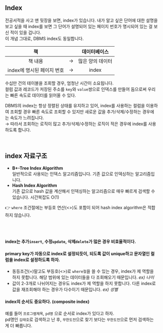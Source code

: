 ## Index
전공서적을 사고 맨 뒷장을 보면, index가 있습니다. 내가 알고 싶은 단어에 대한 설명을 보고 싶을 때 index를 보면 그 단어가 설명되어 있는 페이지 번호가 명시되어 있는 걸 보신 적이 있을 겁니다.   
이 개념 그대로, DBMS index도 동일합니다.  

| 책 | | 데이터베이스 |   
|:----:|:---:|:----:|  
| 책 내용 |→| 많은 양의 데이터 |  
| index에 명시된 페이지 번호 |→| index |  


수십만 건의 테이블을 조회할 경우, 엄청난 시간이 소요됩니다.  
컬럼 값과 레코드가 저장된 주소를 `key`와 `value`쌍으로 인덱스를 만들어 둠으로써 우리는 빠른 속도로 데이터를 읽어올 수 있다.  

DBMS의 index는 항상 정렬된 상태를 유지하고 있어, index를 사용하는 컬럼을 이용하여 조회할 경우 빠른 속도로 조회할 수 있지만 
새로운 값을 추가/삭제/수정하는 경우에는 속도가 느려집니다.  
→ 따라서 조회하는 로직이 많고 추가/삭제/수정하는 로직이 적은 경우에 index를 사용하도록 합니다.   

<br/>

## index 자료구조
* **B+-Tree Index Algorithm**  
일반적으로 사용되는 인덱스 알고리즘입니다. 기존 값으로 인덱싱하는 알고리즘입니다.  
* **Hash Index Algorithm**  
기존 값으로 hash 값을 계산해서 인덱싱하는 알고리즘으로 매우 빠르게 검색할 수 있습니다. 시간복잡도 O(1)

👉 `where` 조건절에는 부등호 연산(<>)도 포함이 되어 hash index algorithm은 적합하지 않습니다.  


<br/>
<br/>

#### index는 추가`insert`, 수정`update`, 삭제`delete`가 많은 경우 비효율적이다.
#### primary key가 자동으로 index로 설정되듯이, 되도록 값이 unique하고 문자열인 컬럼을 index로 설정하도록 하자.  
- 동등조건(=)말고도 부등호(<>)로 `where절`을 쓸 수 있는 경우, index가 제 역할을 하지 못합니다. 해당 범위에 있는 데이터들을 다 조회해오기 때문입니다. _ex) 나이_
- 값이 2-3개로 나뉘어지는 경우도 index가 제 역할을 하지 못합니다. 다른 index로 값을 재조회해야 하는 경우가 다수이기 때문입니다. _ex) 성별_

#### index의 순서도 중요하다.  (composite index)
예를 들어 `프로그램제목`, `pd명` 으로 순서로 index가 있다고 하자.  
pd명인 `김태호`로 검색하고 난 후, `무한도전`으로 찾기 보다는 `무한도전`으로 먼저 검색하는 게 더 빠릅니다.